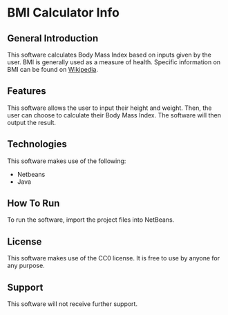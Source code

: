 # BMI Calculator Info
## General Introduction
This software calculates Body Mass Index based on inputs given by the user. BMI is generally used as a measure of health. Specific information on BMI can be found on [Wikipedia].
## Features
This software allows the user to input their height and weight. Then, the user can choose to calculate their Body Mass Index. The software will then output the result.
## Technologies
This software makes use of the following:
- Netbeans
- Java
## How To Run
To run the software, import the project files into NetBeans.
## License
This software makes use of the CC0 license. It is free to use by anyone for any purpose.
## Support
This software will not receive further support.

[Wikipedia]: <https://en.wikipedia.org/wiki/Body_mass_index>

